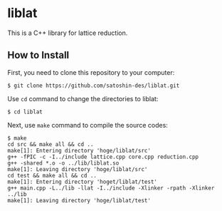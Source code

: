 # liblat

This is a C++ library for lattice reduction.

## How to Install

First, you need to clone this repository to your computer:

```shell
$ git clone https://github.com/satoshin-des/liblat.git
```

Use ``cd`` command to change the directories to liblat:

```shell
$ cd liblat
```

Next, use ``make`` command to compile the source codes:

```shell
$ make
cd src && make all && cd ..
make[1]: Entering directory 'hoge/liblat/src'
g++ -fPIC -c -I../include lattice.cpp core.cpp reduction.cpp
g++ -shared *.o -o ../lib/liblat.so
make[1]: Leaving directory 'hoge/liblat/src'
cd test && make all && cd ..
make[1]: Entering directory 'hoget/liblat/test'
g++ main.cpp -L../lib -llat -I../include -Xlinker -rpath -Xlinker ../lib
make[1]: Leaving directory 'hoge/liblat/test'
```
